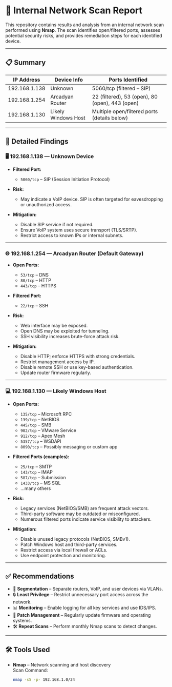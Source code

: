 # 🔐 Internal Network Scan Report

This repository contains results and analysis from an internal network scan performed using **Nmap**. The scan identifies open/filtered ports, assesses potential security risks, and provides remediation steps for each identified device.

---

## 📋 Summary

| IP Address     | Device Info          | Ports Identified                             |
|----------------|----------------------|----------------------------------------------|
| 192.168.1.138  | Unknown              | 5060/tcp (filtered – SIP)                   |
| 192.168.1.254  | Arcadyan Router      | 22 (filtered), 53 (open), 80 (open), 443 (open) |
| 192.168.1.130  | Likely Windows Host  | Multiple open/filtered ports (details below) |

---

## 🔎 Detailed Findings

### 🖥️ 192.168.1.138 — Unknown Device

- **Filtered Port:**
  - `5060/tcp` – SIP (Session Initiation Protocol)

- **Risk:**
  - May indicate a VoIP device. SIP is often targeted for eavesdropping or unauthorized access.

- **Mitigation:**
  - Disable SIP service if not required.
  - Ensure VoIP system uses secure transport (TLS/SRTP).
  - Restrict access to known IPs or internal subnets.

---

### 🌐 192.168.1.254 — Arcadyan Router (Default Gateway)

- **Open Ports:**
  - `53/tcp` – DNS
  - `80/tcp` – HTTP
  - `443/tcp` – HTTPS

- **Filtered Port:**
  - `22/tcp` – SSH

- **Risk:**
  - Web interface may be exposed.
  - Open DNS may be exploited for tunneling.
  - SSH visibility increases brute-force attack risk.

- **Mitigation:**
  - Disable HTTP; enforce HTTPS with strong credentials.
  - Restrict management access by IP.
  - Disable remote SSH or use key-based authentication.
  - Update router firmware regularly.

---

### 💻 192.168.1.130 — Likely Windows Host

- **Open Ports:**
  - `135/tcp` – Microsoft RPC
  - `139/tcp` – NetBIOS
  - `445/tcp` – SMB
  - `902/tcp` – VMware Service
  - `912/tcp` – Apex Mesh
  - `5357/tcp` – WSDAPI
  - `8090/tcp` – Possibly messaging or custom app

- **Filtered Ports (examples):**
  - `25/tcp` – SMTP  
  - `143/tcp` – IMAP  
  - `587/tcp` – Submission  
  - `1433/tcp` – MS SQL  
  - ...many others

- **Risk:**
  - Legacy services (NetBIOS/SMB) are frequent attack vectors.
  - Third-party software may be outdated or misconfigured.
  - Numerous filtered ports indicate service visibility to attackers.

- **Mitigation:**
  - Disable unused legacy protocols (NetBIOS, SMBv1).
  - Patch Windows host and third-party services.
  - Restrict access via local firewall or ACLs.
  - Use endpoint protection and monitoring.

---

## ✅ Recommendations

- 🔐 **Segmentation** – Separate routers, VoIP, and user devices via VLANs.
- 🔒 **Least Privilege** – Restrict unnecessary port access across the network.
- 📊 **Monitoring** – Enable logging for all key services and use IDS/IPS.
- 🔄 **Patch Management** – Regularly update firmware and operating systems.
- 🛠️ **Repeat Scans** – Perform monthly Nmap scans to detect changes.

---

## 🛠️ Tools Used

- **Nmap** – Network scanning and host discovery  
  Scan Command:
  ```bash
  nmap -sS -p- 192.168.1.0/24
